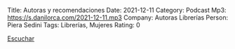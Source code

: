 Title: Autoras y recomendaciones
Date: 2021-12-11
Category: Podcast
Mp3: https://s.danilorca.com/2021-12-11.mp3
Company: Autoras Librerías
Person: Piera Sedini
Tags: Librerías, Mujeres
Rating: 0

<a href="https://s.danilorca.com/2021-12-11.mp3" type="audio/mpeg">
Escuchar
</a>
